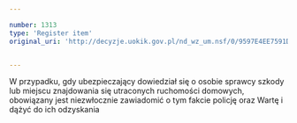 ```yaml
---

number: 1313
type: 'Register item'
original_uri: 'http://decyzje.uokik.gov.pl/nd_wz_um.nsf/0/9597E4EE7591DCF8C12573DE0040C6D9?OpenDocument'


---
```


W przypadku, gdy ubezpieczający dowiedział się o osobie sprawcy szkody lub miejscu znajdowania się utraconych ruchomości domowych, obowiązany jest niezwłocznie zawiadomić o tym fakcie policję oraz Wartę i dążyć do ich odzyskania
